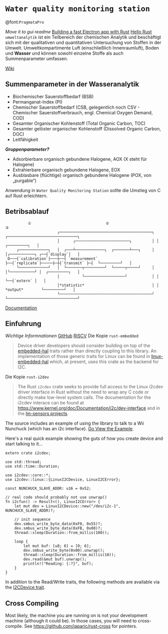 # `Water quality monitoring station`

@font:`PragmataPro`

*Move it to gui readme*
[Building a fast Electron app with Rust](https://keminglabs.com/blog/building-a-fast-electron-app-with-rust/)
[Hello Rust](https://github.com/hello-rust)
 `umweltanalytik` ist ein Teilbereich der chemischen Analytik und beschäftigt sich mit der qualitativen und quantitativen Untersuchung von Stoffen in der Umwelt. Umweltkompartimente Luft (einschließlich Innenraumluft), Boden und **Wasser** und können sowohl einzelne Stoffe als auch Summenparameter umfassen. 

[Wiki](https://de.wikipedia.org/wiki/Umweltanalytik)

## Summenparameter in der Wasseranalytik

- Biochemischer Sauerstoffbedarf (BSB)
- Permanganat-Index (PI)
- Chemischer Sauerstoffbedarf (CSB, gelegentlich noch CSV - Chemischer Sauerstoffverbrauch, engl. Chemical Oxygen Demand, COD)
- Gesamter Organischer Kohlenstoff (Total Organic Carbon, TOC)
- Gesamter gelöster organischer Kohlenstoff (Dissolved Organic Carbon, DOC)
- Leitfähigkeit

***Gruppenparameter?***

- Adsorbierbare organisch gebundene Halogene, AOX (X steht für Halogene)
- Extrahierbare organisch gebundene Halogene, EOX
- Ausblasbare (flüchtige) organisch gebundene Halogene (POX, von „purgable“)

Anwendung in `Water Quality Monitoring Station` sollte die Umstieg von C auf Rust erleichtern.



## Betribsablauf

```bob
          ①                                 ②                                    ③
                       ┌─────────────────────────────────────────┐ ┌───────────────────────────────┐
                       │      ┌────────────────────────┐         │ │                 ┌─────────┐   │
     ┌─────────────┐   │  ┌───┴─────────────┐  ┌───────┴───┐     │ │┌───────────┐ ┌──┤`display`│   │
 O───┤`calibration`├───┼──┤ `measurement`   ├──┤`replicate`├─────┼─┼┤`transmit` ├─┤  └─────────┘   │
     ╰─────────────┘   │  └───────┬─────────┘  └─────┬─────┘     │ │╰───────────┘ │  ┌─────────┐   │
                       │          └──────────────────┘           │ │              └──┤`extern` │   │
                       │*statistic*                              │ │ *output*        └─────────┘   │
                       ╰─────────────────────────────────────────╯ └───────────────────────────────┘

```

[Documentation](https://docs.lar.io/umweltanalytic)

## Einfuhrung

*Wichtige Informnationen*
[GitHub](https://github.com/rust-embedded)
[RISCV](https://github.com/riscv-rust)
Die Kopie `rust-embedded`
> Device driver developers should consider building on top of the
> [embedded-hal](https://crates.io/crates/embedded-hal) traits rather than directly coupling to this library. An implementation of those generic traits for Linux can be found in
> [linux-embedded-hal](https://crates.io/crates/linux-embedded-hal) which, at present, uses this crate as the backend for I2C.

Die Kopie `rust-i2dev`

> The Rust `i2cdev` crate seeks to provide full access to the Linux i2cdev
> driver interface in Rust without the need to wrap any C code or directly make
> low-level system calls.  The documentation for the i2cdev interace can
> be found at https://www.kernel.org/doc/Documentation/i2c/dev-interface and
> in the [lm-sensors projects](http://www.lm-sensors.org/).

The source includes an example of using the library to talk to a Wii
Nunchuck (which has an i2c interface).
[Go View the Example](https://github.com/rust-embedded/rust-i2cdev/blob/master/examples/nunchuck.rs).

Here's a real quick example showing the guts of how you create
device and start talking to it... 

```rust,no_run,skeptic-template
extern crate i2cdev;

use std::thread;
use std::time::Duration;

use i2cdev::core::*;
use i2cdev::linux::{LinuxI2CDevice, LinuxI2CError};

const NUNCHUCK_SLAVE_ADDR: u16 = 0x52;

// real code should probably not use unwrap()
fn i2cfun() -> Result<(), LinuxI2CError> {
    let mut dev = LinuxI2CDevice::new("/dev/i2c-1", NUNCHUCK_SLAVE_ADDR)?;

    // init sequence
    dev.smbus_write_byte_data(0xF0, 0x55)?;
    dev.smbus_write_byte_data(0xFB, 0x00)?;
    thread::sleep(Duration::from_millis(100));

    loop {
        let mut buf: [u8; 6] = [0; 6];
        dev.smbus_write_byte(0x00).unwrap();
        thread::sleep(Duration::from_millis(10));
        dev.read(&mut buf).unwrap();
        println!("Reading: {:?}", buf);
    }
}
```

In addition to the Read/Write traits, the following methods are
available via the [I2CDevice trait](https://rust-embedded.github.io/rust-i2cdev/i2cdev/core/trait.I2CDevice.html).


## Cross Compiling

Most likely, the machine you are running on is not your development
machine (although it could be).  In those cases, you will need to
cross-compile.  See https://github.com/japaric/rust-cross for pointers.
